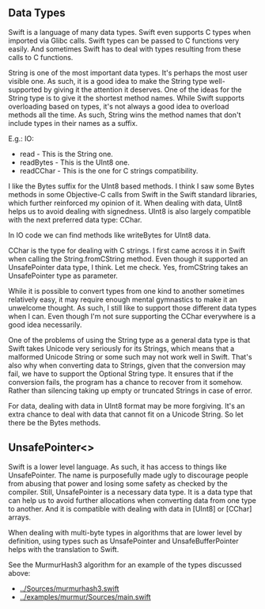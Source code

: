 Data Types
----------

Swift is a language of many data types. Swift even supports C types when
imported via Glibc calls. Swift types can be passed to C functions very easily.
And sometimes Swift has to deal with types resulting from these calls to C
functions.

String is one of the most important data types. It's perhaps the most user visible
one. As such, it is a good idea to make the String type well-supported by giving
it the attention it deserves. One of the ideas for the String type is to give it
the shortest method names. While Swift supports overloading based on types, it's
not always a good idea to overload methods all the time. As such, String wins
the method names that don't include types in their names as a suffix.

E.g.: IO:

  * read - This is the String one.
  * readBytes - This is the UInt8 one.
  * readCChar - This is the one for C strings compatibility.

I like the Bytes suffix for the UInt8 based methods. I think I saw some Bytes
methods in some Objective-C calls from Swift in the Swift standard libraries,
which further reinforced my opinion of it. When dealing with data, UInt8 helps
us to avoid dealing with signedness. UInt8 is also largely compatible with the
next preferred data type: CChar.

In IO code we can find methods like writeBytes for UInt8 data.

CChar is the type for dealing with C strings. I first came across it in Swift
when calling the String.fromCString method. Even though it supported an
UnsafePointer data type, I think. Let me check. Yes, fromCString takes an
UnsafePointer<CChar> type as parameter.

While it is possible to convert types from one kind to another sometimes
relatively easy, it may require enough mental gymnastics to make it an unwelcome
thought. As such, I still like to support those different data types when I can.
Even though I'm not sure supporting the CChar everywhere is a good idea
necessarily.

One of the problems of using the String type as a general data type is that
Swift takes Unicode very seriously for its Strings, which means that a malformed
Unicode String or some such may not work well in Swift. That's also why when
converting data to Strings, given that the conversion may fail, we have to
support the Optional String type. It ensures that if the conversion fails, the
program has a chance to recover from it somehow. Rather than silencing taking
up empty or truncated Strings in case of error.

For data, dealing with data in UInt8 format may be more forgiving. It's an extra
chance to deal with data that cannot fit on a Unicode String. So let there be
the Bytes methods.

UnsafePointer<>
---------------

Swift is a lower level language. As such, it has access to things like
UnsafePointer. The name is purposefully made ugly to discourage people from
abusing that power and losing some safety as checked by the compiler. Still,
UnsafePointer is a necessary data type. It is a data type that can help us to
avoid further allocations when converting data from one type to another. And it
is compatible with dealing with data in [UInt8] or [CChar] arrays.

When dealing with multi-byte types in algorithms that are lower level by
definition, using types such as UnsafePointer and UnsafeBufferPointer helps with
the translation to Swift.

See the MurmurHash3 algorithm for an example of the types discussed above:

* [../Sources/murmurhash3.swift](../Sources/murmurhash3.swift)
* [../examples/murmur/Sources/main.swift](../examples/murmur/Sources/main.swift)
